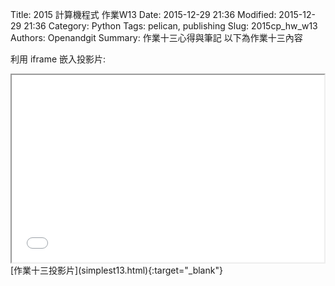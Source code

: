 Title: 2015 計算機程式 作業W13
Date: 2015-12-29 21:36
Modified: 2015-12-29 21:36
Category: Python
Tags: pelican, publishing
Slug: 2015cp_hw_w13 
Authors: Openandgit
Summary: 作業十三心得與筆記
以下為作業十三內容 

利用 iframe 嵌入投影片:

<iframe src="simplest13.html" width="500" height="300"></iframe>
<br / >
[作業十三投影片](simplest13.html){:target="_blank"}
